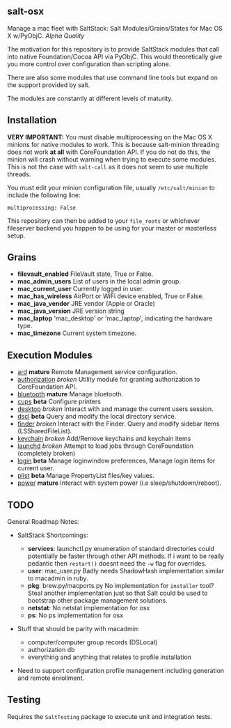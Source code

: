 ## salt-osx ##

Manage a mac fleet with SaltStack: Salt Modules/Grains/States for Mac OS X w/PyObjC. *Alpha Quality*

The motivation for this repository is to provide SaltStack modules that call into native Foundation/Cocoa API via PyObjC.
This would theoretically give you more control over configuration than scripting alone.

There are also some modules that use command line tools but expand on the support provided by salt.

The modules are constantly at different levels of maturity.

## Installation ##

**VERY IMPORTANT:** You must disable multiprocessing on the Mac OS X minions for native modules to work. This is
because salt-minion threading does not work **at all** with CoreFoundation API. If you do not do this, the minion will 
crash without warning when trying to execute some modules. This is not the case with `salt-call` as it does not seem to 
use multiple threads.

You must edit your minion configuration file, usually `/etc/salt/minion` to include the following line:

    multiprocessing: False
    
This repository can then be added to your `file_roots` or whichever fileserver backend you happen to be using for your
master or masterless setup.

## Grains ##

- **filevault_enabled** FileVault state, True or False.
- **mac_admin_users** List of users in the local admin group.
- **mac_current_user** Currently logged in user.
- **mac_has_wireless** AirPort or WiFi device enabled, True or False.
- **mac_java_vendor** JRE vendor (Apple or Oracle)
- **mac_java_version** JRE version string
- **mac_laptop** 'mac_desktop' or 'mac_laptop', indicating the hardware type.
- **mac_timezone** Current system timezone.

## Execution Modules ##

- [ard](docs/markdown/ard.md) **mature** Remote Management service configuration.
- [authorization](docs/markdown/authorization.md) *broken* Utility module for granting authorization to CoreFoundation API.
- [bluetooth](docs/markdown/bluetooth.md) **mature** Manage bluetooth.
- [cups](docs/markdown/cups.md) **beta** Configure printers
- [desktop](docs/markdown/desktop.md) *broken* Interact with and manage the current users session.
- [dscl](docs/markdown/dscl.md) **beta** Query and modify the local directory service.
- [finder](docs/markdown/finder.md) *broken* Interact with the Finder. Query and modify sidebar items (LSSharedFileList).
- [keychain](docs/markdown/keychain.md) *broken* Add/Remove keychains and keychain items
- [launchd](docs/markdown/launchd.md) *broken* Attempt to load jobs through CoreFoundation (completely broken)
- [login](docs/markdown/login.md) **beta** Manage loginwindow preferences, Manage login items for current user.
- [plist](docs/markdown/plist.md) **beta** Manage PropertyList files/key values.
- [power](docs/markdown/power.md) **mature** Interact with system power (i.e sleep/shutdown/reboot).
 
## TODO ##

General Roadmap Notes:

- SaltStack Shortcomings:
    + **services**: launchctl.py enumeration of standard directories could potentially be faster through other API
    methods. If i want to be really pedantic then `restart()` doesnt need the `-w` flag for overrides.
    + **user**: mac_user.py Badly needs ShadowHash implementation similar to macadmin in ruby.
    + **pkg**: brew.py/macports.py No implementation for `installer` tool? Steal another implementation just so that
    Salt could be used to bootstrap other package management solutions.
    + **netstat**: No netstat implementation for osx
    + **ps**: No ps implementation for osx
    
- Stuff that should be parity with macadmin:
    + computer/computer group records (DSLocal)
    + authorization db
    + everything and anything that relates to profile installation

- Need to support configuration profile management including generation and remote enrollment.

## Testing ##

Requires the `SaltTesting` package to execute unit and integration tests.